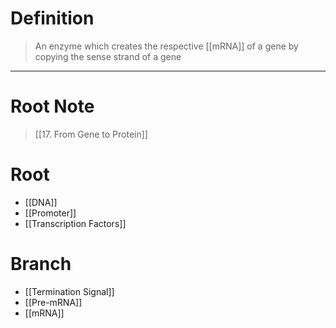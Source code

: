 # Definition
>An enzyme which creates the respective [[mRNA]] of a gene by copying the sense strand of a gene
***
# Root Note
> [[17. From Gene to Protein]]
# Root
- [[DNA]]
- [[Promoter]]
- [[Transcription Factors]]
# Branch
- [[Termination Signal]]
- [[Pre-mRNA]]
- [[mRNA]]